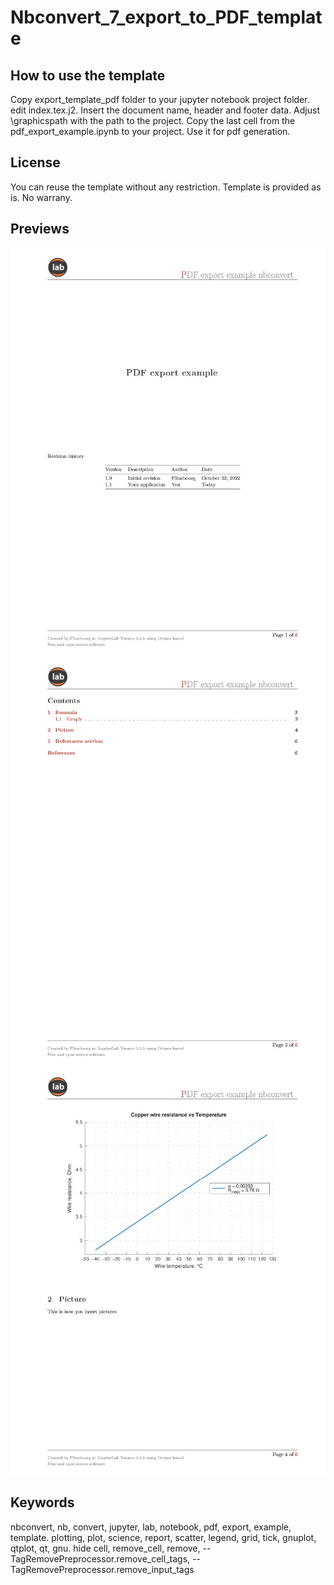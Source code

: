 # Nbconvert_7_export_to_PDF_template



## How to use the template

Copy export_template_pdf folder to your jupyter notebook project folder. 
edit index.tex.j2. Insert the document name, header and footer data. Adjust \graphicspath with the path to the project.
Copy the last cell from the pdf_export_example.ipynb to your project. Use it for pdf generation.

## License
You can reuse the template without any restriction. 
Template is provided as is. No warrany.

## Previews 
![page 1](page_1_preview.jpg)
![page 2](page_2_preview.jpg)
![page 4](page_4_preview.jpg)

## Keywords
nbconvert, nb, convert, jupyter, lab, notebook, pdf, export, example, template.
plotting, plot, science, report, scatter, legend, grid, tick, gnuplot, qtplot, qt, gnu.
hide cell, remove_cell, remove, --TagRemovePreprocessor.remove_cell_tags, --TagRemovePreprocessor.remove_input_tags
